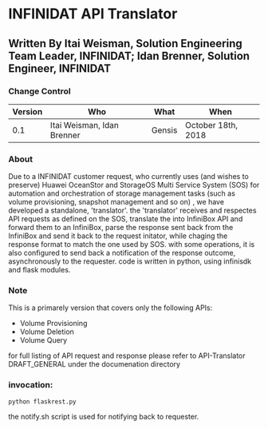 # INFINIDAT API Translator 
## Written By Itai Weisman, Solution Engineering Team Leader, INFINIDAT; Idan Brenner, Solution Engineer, INFINIDAT

### Change Control
Version | Who	| What | When 
---- | ---- | ---------- | ------------- 
0.1	| Itai Weisman, Idan Brenner | Gensis	| October 18th, 2018 


### About
Due to a INFINIDAT customer request, who currently uses (and wishes to preserve) Huawei OceanStor and StorageOS Multi Service System (SOS) for automation and orchestration of storage management tasks (such as volume provisioning, snapshot management and so on) , we have developed a standalone, 'translator'. 
the 'translator' receives and respectes API requests as defined on the SOS, translate the into InfiniBox API and forward them to an InfiniBox, parse the response sent back from the InfiniBox and send it back to the request initator, while chaging the response format to match the one used by SOS.
with some operations, it is also configured to send back a notification of the response outcome, asynchronously to the requester. 
code is written in python, using infinisdk and flask modules.

### Note
This is a primarely version that covers only the following APIs:

- Volume Provisioning
- Volume Deletion
- Volume Query


for full listing of API request and response please refer to API-Translator DRAFT_GENERAL under the documenation directory

### invocation:

```
python flaskrest.py
```
the notify.sh script is used for notifying back to requester.


